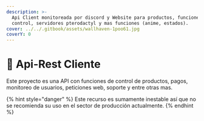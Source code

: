 ```yaml
---
description: >-
  Api Client monitoreada por discord y Website para productos, funciones de
  control, servidores pterodactyl y mas funciones (anime, estados).
cover: ../../.gitbook/assets/wallhaven-1poo61.jpg
coverY: 0
---
```


# 🥳 Api-Rest Cliente

Este proyecto es una API con funciones de control de productos, pagos, monitoreo de usuarios, peticiones web, soporte y entre otras mas.

{% hint style="danger" %}
Este recurso es sumamente inestable así que no se recomienda su uso en el sector de producción actualmente.
{% endhint %}

